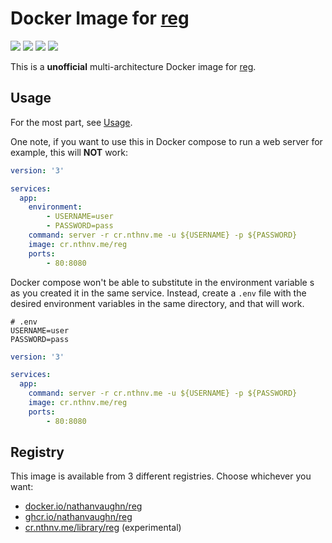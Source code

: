 # Docker Image for [reg](https://github.com/genuinetools/reg)

[![](https://img.shields.io/docker/v/nathanvaughn/reg)](https://hub.docker.com/r/nathanvaughn/reg)
[![](https://img.shields.io/docker/image-size/nathanvaughn/reg)](https://hub.docker.com/r/nathanvaughn/reg)
[![](https://img.shields.io/docker/pulls/nathanvaughn/reg)](https://hub.docker.com/r/nathanvaughn/reg)
[![](https://img.shields.io/github/license/nathanvaughn/reg-docker)](https://github.com/NathanVaughn/reg-docker)

This is a **unofficial** multi-architecture Docker image for
[reg](https://github.com/genuinetools/reg).

## Usage

For the most part, see [Usage](https://github.com/genuinetools/reg#usage).

One note, if you want to use this in Docker compose to run a web server for example, this
will **NOT** work:

```yml
version: '3'

services:
  app:
    environment:
        - USERNAME=user
        - PASSWORD=pass
    command: server -r cr.nthnv.me -u ${USERNAME} -p ${PASSWORD}
    image: cr.nthnv.me/reg
    ports:
        - 80:8080
```

Docker compose won't be able to substitute in the environment variable s
as you created it in the same service. Instead, create a `.env` file with the desired
environment variables in the same directory, and that will work.

```env
# .env
USERNAME=user
PASSWORD=pass
```

```yml
version: '3'

services:
  app:
    command: server -r cr.nthnv.me -u ${USERNAME} -p ${PASSWORD}
    image: cr.nthnv.me/reg
    ports:
        - 80:8080
```

## Registry

This image is available from 3 different registries. Choose whichever you want:

 - [docker.io/nathanvaughn/reg](https://hub.docker.com/r/nathanvaughn/reg)
 - [ghcr.io/nathanvaughn/reg](https://github.com/users/nathanvaughn/packages/container/package/reg)
 - [cr.nthnv.me/library/reg](https://cr.nthnv.me/harbor/projects/1/repositories/reg) (experimental)
